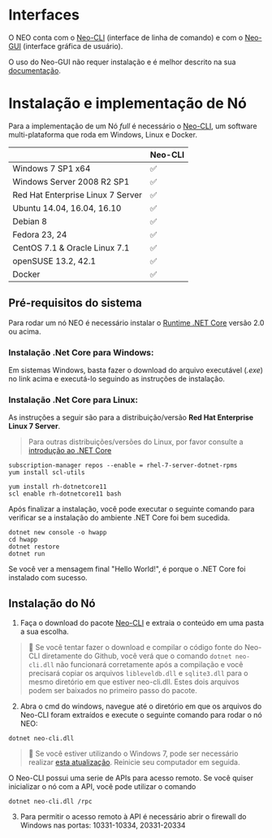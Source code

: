 # Interfaces

O NEO conta com o [Neo-CLI](https://github.com/neo-project/neo-cli/releases) (interface de linha de comando) e com o [Neo-GUI](https://github.com/neo-project/neo-gui/releases) (interface gráfica de usuário).

O uso do Neo-GUI não requer instalação e é melhor descrito na sua [documentação](node/gui.md).

# Instalação e implementação de Nó

Para a implementação de um Nó *full* é necessário o [Neo-CLI](https://github.com/neo-project/neo-cli/releases), um software multi-plataforma que roda em Windows, Linux e Docker.


|                                   | Neo-CLI |
| --------------------------------- | ----------------- |
| Windows 7 SP1 x64                 | ✅                 |
| Windows Server 2008 R2 SP1        | ✅                 |
| Red Hat Enterprise Linux 7 Server | ✅                 |
| Ubuntu 14.04, 16.04, 16.10        | ✅                 |
| Debian 8                          | ✅                 |
| Fedora 23, 24                     | ✅                 |
| CentOS 7.1 & Oracle Linux 7.1     | ✅                 |
| openSUSE 13.2, 42.1               | ✅                 |
| Docker                            | ✅                 |



## Pré-requisitos do sistema

Para rodar um nó NEO é necessário instalar o [Runtime .NET Core](https://www.microsoft.com/net/download/core#/runtime) versão 2.0 ou acima. 


### Instalação **.Net Core** para Windows:

Em sistemas Windows, basta fazer o download do arquivo executável (*.exe*) no link acima e executá-lo seguindo as instruções de instalação. 


### Instalação **.Net Core** para Linux:

As instruções a seguir são para a distribuição/versão **Red Hat Enterprise Linux 7 Server**. 

> Para outras distribuições/versões do Linux, por favor consulte a [introdução ao .NET Core](https://docs.microsoft.com/pt-br/dotnet/core/get-started)


```
subscription-manager repos --enable = rhel-7-server-dotnet-rpms
yum install scl-utils
```

```
yum install rh-dotnetcore11
scl enable rh-dotnetcore11 bash
```

Após finalizar a instalação, você pode executar o seguinte comando para verificar se a instalação do ambiente .NET Core foi bem sucedida. 

```
dotnet new console -o hwapp
cd hwapp
dotnet restore
dotnet run
```

Se você ver a mensagem final "Hello World!", é porque o .NET Core foi instalado com sucesso.


## Instalação do Nó

1. Faça o download do pacote [Neo-CLI](https://github.com/neo-project/neo-cli/releases) e extraia o conteúdo em uma pasta a sua escolha.

> :memo:
> Se você tentar fazer o download e compilar o código fonte do Neo-CLI diretamente do Github, você verá que o comando `dotnet neo-cli.dll` não funcionará corretamente após a compilação e você precisará copiar os arquivos `libleveldb.dll` e `sqlite3.dll` para o mesmo diretório em que estiver neo-cli.dll. Estes dois arquivos podem ser baixados no primeiro passo do pacote.

2. Abra o cmd do windows, navegue até o diretório em que os arquivos do Neo-CLI foram extraídos e execute o seguinte comando para rodar o nó NEO:

```
dotnet neo-cli.dll
```

> :memo:
> Se você estiver utilizando o Windows 7, pode ser necessário realizar [esta atualização](https://support.microsoft.com/pt-br/help/2533623/microsoft-security-advisory-insecure-library-loading-could-allow-remot). Reinicie seu computador em seguida.


O Neo-CLI possui uma serie de APIs para acesso remoto. Se você quiser inicializar o nó com a API, você pode utilizar o comando
```
dotnet neo-cli.dll /rpc
```
3. Para permitir o acesso remoto à API é necessário abrir o firewall do Windows nas portas: 10331-10334, 20331-20334
